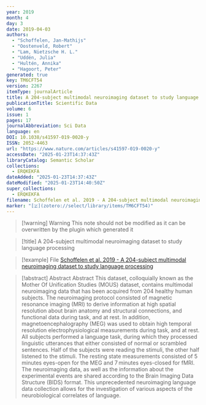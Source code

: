```yaml
---
year: 2019
month: 4
day: 3
date: 2019-04-03
authors:
  - "Schoffelen, Jan-Mathijs"
  - "Oostenveld, Robert"
  - "Lam, Nietzsche H. L."
  - "Uddén, Julia"
  - "Hultén, Annika"
  - "Hagoort, Peter"
generated: true
key: TM6CFT54
version: 2267
itemType: journalArticle
title: A 204-subject multimodal neuroimaging dataset to study language processing
publicationTitle: Scientific Data
volume: 6
issue: 1
pages: 17
journalAbbreviation: Sci Data
language: en
DOI: 10.1038/s41597-019-0020-y
ISSN: 2052-4463
url: "https://www.nature.com/articles/s41597-019-0020-y"
accessDate: "2025-01-23T14:37:43Z"
libraryCatalog: Semantic Scholar
collections:
  - ERQKEKFA
dateAdded: "2025-01-23T14:37:43Z"
dateModified: "2025-01-23T14:40:50Z"
super_collections:
  - ERQKEKFA
filename: Schoffelen et al. 2019 - A 204-subject multimodal neuroimaging dataset to study language processing
marker: "[🇿](zotero://select/library/items/TM6CFT54)"
---
```


>[!warning] Warning
> This note should not be modified as it can be overwritten by the plugin which generated it

> [!title] A 204-subject multimodal neuroimaging dataset to study language processing

> [!example] File
> [Schoffelen et al. 2019 - A 204-subject multimodal neuroimaging dataset to study language processing](Schoffelen%20et%20al.%202019%20-%20A%20204-subject%20multimodal%20neuroimaging%20dataset%20to%20study%20language%20processing.pdf)

> [!abstract] Abstract
> Abstract
>             This dataset, colloquially known as the Mother Of Unification Studies (MOUS) dataset, contains multimodal neuroimaging data that has been acquired from 204 healthy human subjects. The neuroimaging protocol consisted of magnetic resonance imaging (MRI) to derive information at high spatial resolution about brain anatomy and structural connections, and functional data during task, and at rest. In addition, magnetoencephalography (MEG) was used to obtain high temporal resolution electrophysiological measurements during task, and at rest. All subjects performed a language task, during which they processed linguistic utterances that either consisted of normal or scrambled sentences. Half of the subjects were reading the stimuli, the other half listened to the stimuli. The resting state measurements consisted of 5 minutes eyes-open for the MEG and 7 minutes eyes-closed for fMRI. The neuroimaging data, as well as the information about the experimental events are shared according to the Brain Imaging Data Structure (BIDS) format. This unprecedented neuroimaging language data collection allows for the investigation of various aspects of the neurobiological correlates of language.

